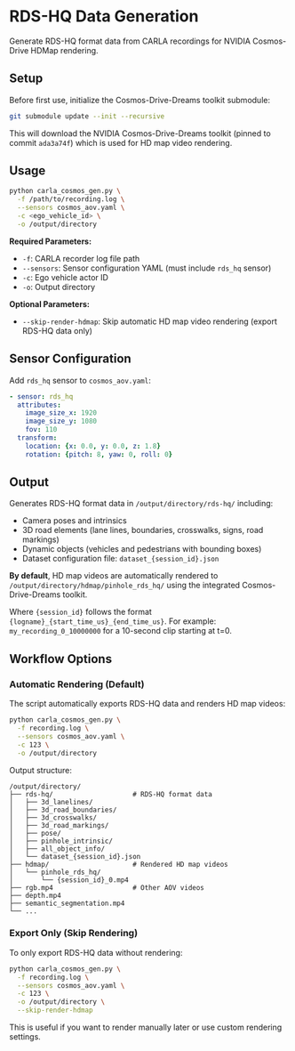 # RDS-HQ Data Generation

Generate RDS-HQ format data from CARLA recordings for NVIDIA Cosmos-Drive HDMap rendering.

## Setup

Before first use, initialize the Cosmos-Drive-Dreams toolkit submodule:

```bash
git submodule update --init --recursive
```

This will download the NVIDIA Cosmos-Drive-Dreams toolkit (pinned to commit `ada3a74f`) which is used for HD map video rendering.

## Usage

```bash
python carla_cosmos_gen.py \
  -f /path/to/recording.log \
  --sensors cosmos_aov.yaml \
  -c <ego_vehicle_id> \
  -o /output/directory
```

**Required Parameters:**
- `-f`: CARLA recorder log file path
- `--sensors`: Sensor configuration YAML (must include `rds_hq` sensor)
- `-c`: Ego vehicle actor ID
- `-o`: Output directory

**Optional Parameters:**
- `--skip-render-hdmap`: Skip automatic HD map video rendering (export RDS-HQ data only)

## Sensor Configuration

Add `rds_hq` sensor to `cosmos_aov.yaml`:

```yaml
- sensor: rds_hq
  attributes:
    image_size_x: 1920
    image_size_y: 1080
    fov: 110
  transform:
    location: {x: 0.0, y: 0.0, z: 1.8}
    rotation: {pitch: 8, yaw: 0, roll: 0}
```

## Output

Generates RDS-HQ format data in `/output/directory/rds-hq/` including:
- Camera poses and intrinsics
- 3D road elements (lane lines, boundaries, crosswalks, signs, road markings)
- Dynamic objects (vehicles and pedestrians with bounding boxes)
- Dataset configuration file: `dataset_{session_id}.json`

**By default**, HD map videos are automatically rendered to `/output/directory/hdmap/pinhole_rds_hq/` using the integrated Cosmos-Drive-Dreams toolkit.

Where `{session_id}` follows the format `{logname}_{start_time_us}_{end_time_us}`. For example: `my_recording_0_10000000` for a 10-second clip starting at t=0.

## Workflow Options

### Automatic Rendering (Default)

The script automatically exports RDS-HQ data and renders HD map videos:

```bash
python carla_cosmos_gen.py \
  -f recording.log \
  --sensors cosmos_aov.yaml \
  -c 123 \
  -o /output/directory
```

Output structure:
```
/output/directory/
├── rds-hq/                    # RDS-HQ format data
│   ├── 3d_lanelines/
│   ├── 3d_road_boundaries/
│   ├── 3d_crosswalks/
│   ├── 3d_road_markings/
│   ├── pose/
│   ├── pinhole_intrinsic/
│   ├── all_object_info/
│   └── dataset_{session_id}.json
├── hdmap/                     # Rendered HD map videos
│   └── pinhole_rds_hq/
│       └── {session_id}_0.mp4
├── rgb.mp4                    # Other AOV videos
├── depth.mp4
├── semantic_segmentation.mp4
└── ...
```

### Export Only (Skip Rendering)

To only export RDS-HQ data without rendering:

```bash
python carla_cosmos_gen.py \
  -f recording.log \
  --sensors cosmos_aov.yaml \
  -c 123 \
  -o /output/directory \
  --skip-render-hdmap
```

This is useful if you want to render manually later or use custom rendering settings.
